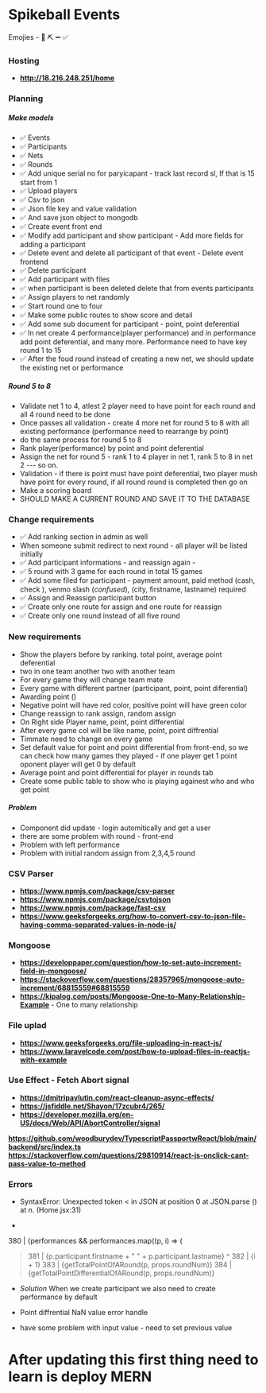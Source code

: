 # Spikeball Events

Emojies - 📜 ⛏️ ➖ ✅

### Hosting
 - __http://18.216.248.251/home__


### Planning

##### Make models
 - ✅ Events
 - ✅ Participants
 - ✅ Nets
 - ✅ Rounds
 - ✅ Add unique serial no for paryicapant - track last record sl, If that is 15 start from 1
 - ✅ Upload players
 - ✅ Csv to json
 - ✅ Json file key and value validation
 - ✅ And save json object to mongodb
 - ✅ Create event front end
 - ✅ Modify add participant and show participant - Add more fields for adding a participant
 - ✅ Delete event and delete all participant of that event - Delete event frontend
 - ✅ Delete participant 
 - ✅ Add participant with files
 - ✅ when participant is been deleted delete that from events participants
 - ✅ Assign players to net randomly
 - ✅ Start round one to four 
 - ✅ Make some public routes to show score and detail
 - ✅ Add some sub document for participant - point, point deferential
 - ✅ In net create 4 performance(player performance) and in performance add point deferential, and many more. Performance need to have key round 1 to 15
 - ✅ After the foud round instead of creating a new net, we should update the existing net or performance

##### Round 5 to 8
 - Validate net 1 to 4, atlest 2 player need to have point for each round and all 4 round need to be done
 - Once passes all validation - create 4 more net for round 5 to 8 with all existing performance (performance need to rearrange by point)
 - do the same process for round 5 to 8
 - Rank player(performance) by point and point deferential
 - Assign the net for round 5 - rank 1 to 4 player in net 1, rank 5 to 8 in net 2 --- so on.
 - Validation - if there is point must have point deferential, two player mush have point for every round, if all round round is completed then go on
 - Make a scoring board
 - SHOULD MAKE A CURRENT ROUND AND SAVE IT TO THE DATABASE 


### Change requirements
 - ✅ Add ranking section in admin as well
 - When someone submit redirect to next round - all player will be listed initially 
 - ✅ Add participant informations - and reassign again - 
 - ✅ 5 round with 3 game for each round in total 15 games
 - ✅ Add some filed for participant - payment amount, paid method (cash, check ), venmo slash (*confused*), (city, firstname, lastname) required
 - ✅ Assign and Reassign participant button
 - ✅  Create only one route for assign and one route for reassign
 - ✅ Create only one round instead of all five round


### New requirements
 - Show the players before by ranking. total point, average point deferential
 - two in one team another two with another team
 - For every game they will change team mate
 - Every game with different partner (participant, point, point diferential)
 - Awarding point ()
 - Negative point will have red color, positive point will have green color
 - Change reassign to rank assign, random assign
 - On Right side Player name, point, point differential
 - After every game col will be like name, point, point diffrential
 - Timmate need to change on every game
 - Set default value for point and point differential from front-end,  so we can check how many games they played - if one player get 1 point oponent player will get 0 by default
 - Average point and point differential for player in rounds tab
 - Create some public table to show who is playing againest who and who get point



 ##### Problem
  - Component did update - login automitically and get a user
  - there are some problem with round - front-end
  - Problem with left performance
  - Problem with initial random assign from 2,3,4,5 round


### CSV Parser
 - __https://www.npmjs.com/package/csv-parser__
 - __https://www.npmjs.com/package/csvtojson__
 - __https://www.npmjs.com/package/fast-csv__
 - __https://www.geeksforgeeks.org/how-to-convert-csv-to-json-file-having-comma-separated-values-in-node-js/__


### Mongoose
 - __https://developpaper.com/question/how-to-set-auto-increment-field-in-mongoose/__
 - __https://stackoverflow.com/questions/28357965/mongoose-auto-increment/68815559#68815559__
 - __https://kipalog.com/posts/Mongoose-One-to-Many-Relationship-Example__ - One to many relationship


### File uplad
 - __https://www.geeksforgeeks.org/file-uploading-in-react-js/__
 - __https://www.laravelcode.com/post/how-to-upload-files-in-reactjs-with-example__

### Use Effect - Fetch Abort signal
 - __https://dmitripavlutin.com/react-cleanup-async-effects/__
 - __https://jsfiddle.net/Shayon/17zcubr4/265/__
 - __https://developer.mozilla.org/en-US/docs/Web/API/AbortController/signal__



__https://github.com/woodburydev/TypescriptPassportwReact/blob/main/backend/src/index.ts__
__https://stackoverflow.com/questions/29810914/react-js-onclick-cant-pass-value-to-method__







### Errors
 - SyntaxError: Unexpected token < in JSON at position 0
    at JSON.parse (<anonymous>)
    at n.<anonymous> (Home.jsx:31)





 -  <tbody>
  380 |     {performances && performances.map((p, i) => (<tr key={i} >
> 381 |         <td>{p.participant.firstname + " " + p.participant.lastname}</td>
^  382 |         <td>{i + 1}</td>
  383 |         <td>{getTotalPointOfARound(p, props.roundNum)}</td>
  384 |         <td>{getTotalPointDifferentialOfARound(p, props.roundNum)}</td>
 - *Solution* When we create participant we also need to create performance by default

 - Point diffrential NaN value error handle
 - have some problem with input value - need to set previous value


# After updating this first thing need to learn is deploy MERN
